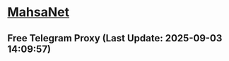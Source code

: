 
# [MahsaNet](https://t.me/mahsa_net)
## Free Telegram Proxy (Last Update: 2025-09-03 14:09:57)

    